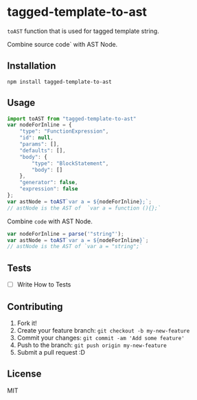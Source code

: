 # tagged-template-to-ast

`toAST` function that is used for tagged template string.

Combine source code` with AST Node.

## Installation

    npm install tagged-template-to-ast

## Usage

```js
import toAST from "tagged-template-to-ast"
var nodeForInline = {
    "type": "FunctionExpression",
    "id": null,
    "params": [],
    "defaults": [],
    "body": {
        "type": "BlockStatement",
        "body": []
    },
    "generator": false,
    "expression": false
};
var astNode = toAST`var a = ${nodeForInline};`;
// astNode is the AST of  `var a = function (){};`
```

Combine `code` with AST Node.


```js
var nodeForInline = parse('"string"');
var astNode = toAST`var a = ${nodeForInline}`;
// astNode is the AST of `var a = "string";`
```


## Tests

- [ ] Write How to Tests

## Contributing

1. Fork it!
2. Create your feature branch: `git checkout -b my-new-feature`
3. Commit your changes: `git commit -am 'Add some feature'`
4. Push to the branch: `git push origin my-new-feature`
5. Submit a pull request :D

## License

MIT